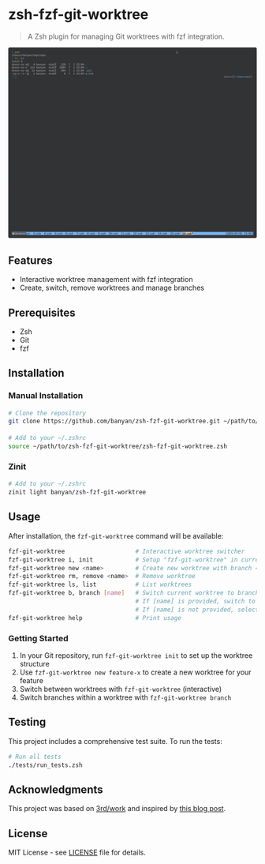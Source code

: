 # zsh-fzf-git-worktree

>A Zsh plugin for managing Git worktrees with fzf integration.

![Demo](assets/demo.gif)

## Features

- Interactive worktree management with fzf integration
- Create, switch, remove worktrees and manage branches

## Prerequisites

- Zsh
- Git
- fzf

## Installation

### Manual Installation

```bash
# Clone the repository
git clone https://github.com/banyan/zsh-fzf-git-worktree.git ~/path/to/zsh-fzf-git-worktree

# Add to your ~/.zshrc
source ~/path/to/zsh-fzf-git-worktree/zsh-fzf-git-worktree.zsh
```

### Zinit

```bash
# Add to your ~/.zshrc
zinit light banyan/zsh-fzf-git-worktree
```

## Usage

After installation, the `fzf-git-worktree` command will be available:

```bash
fzf-git-worktree                    # Interactive worktree switcher
fzf-git-worktree i, init            # Setup "fzf-git-worktree" in current directory
fzf-git-worktree new <name>         # Create new worktree with branch <name> if it doesn't exist
fzf-git-worktree rm, remove <name>  # Remove worktree
fzf-git-worktree ls, list           # List worktrees
fzf-git-worktree b, branch [name]   # Switch current worktree to branch
                                    # If [name] is provided, switch to branch or create it
                                    # If [name] is not provided, select branch interactively
fzf-git-worktree help               # Print usage
```

### Getting Started

1. In your Git repository, run `fzf-git-worktree init` to set up the worktree structure
2. Use `fzf-git-worktree new feature-x` to create a new worktree for your feature
3. Switch between worktrees with `fzf-git-worktree` (interactive)
4. Switch branches within a worktree with `fzf-git-worktree branch`

## Testing

This project includes a comprehensive test suite. To run the tests:

```bash
# Run all tests
./tests/run_tests.zsh
```

## Acknowledgments

This project was based on [3rd/work](https://github.com/3rd/work) and inspired by [this blog post](https://sushichan044.hateblo.jp/entry/2025/06/06/003325).

## License

MIT License - see [LICENSE](LICENSE) file for details.
